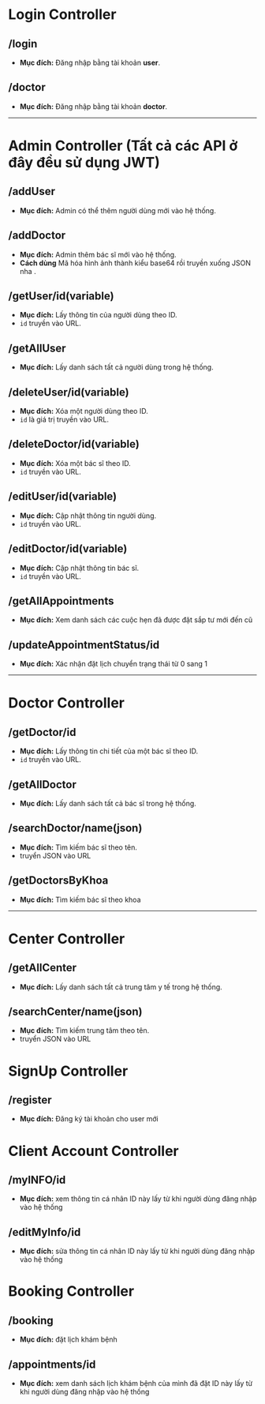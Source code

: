 
# Login Controller  
## /login  
- **Mục đích:** Đăng nhập bằng tài khoản **user**.  
## /doctor  
- **Mục đích:** Đăng nhập bằng tài khoản **doctor**.  
---
# Admin Controller (Tất cả các API ở đây đều sử dụng JWT)
## /addUser  
- **Mục đích:** Admin có thể thêm người dùng mới vào hệ thống.  
## /addDoctor  
- **Mục đích:** Admin thêm bác sĩ mới vào hệ thống.  
- **Cách dùng** Mã hóa hình ảnh thành kiểu base64 rồi truyền xuống JSON nha .  


## /getUser/id(variable)  
- **Mục đích:** Lấy thông tin của người dùng theo ID.  
- `id` truyền vào URL.  
## /getAllUser  
- **Mục đích:** Lấy danh sách tất cả người dùng trong hệ thống.  
## /deleteUser/id(variable)  
- **Mục đích:** Xóa một người dùng theo ID.  
- `id` là giá trị truyền vào URL.  
## /deleteDoctor/id(variable)  
- **Mục đích:** Xóa một bác sĩ theo ID.  
- `id` truyền vào URL.  
## /editUser/id(variable)  
- **Mục đích:** Cập nhật thông tin người dùng.  
- `id` truyền vào URL.  
## /editDoctor/id(variable)  
- **Mục đích:** Cập nhật thông tin bác sĩ.  
- `id` truyền vào URL.  
## /getAllAppointments
- **Mục đích:** Xem danh sách các cuộc hẹn đã được đặt sắp tư mới đến cũ
## /updateAppointmentStatus/id
- **Mục đích:** Xác nhận đặt lịch chuyển trạng thái từ 0 sang 1
---
# Doctor Controller  
## /getDoctor/id  
- **Mục đích:** Lấy thông tin chi tiết của một bác sĩ theo ID.  
- `id` truyền vào URL.  
## /getAllDoctor  
- **Mục đích:** Lấy danh sách tất cả bác sĩ trong hệ thống.  
## /searchDoctor/name(json)  
- **Mục đích:** Tìm kiếm bác sĩ theo tên.  
- truyển JSON vào URL 
## /getDoctorsByKhoa
- **Mục đích:** Tìm kiếm bác sĩ theo khoa
---
# Center Controller  
## /getAllCenter  
- **Mục đích:** Lấy danh sách tất cả trung tâm y tế trong hệ thống.   
## /searchCenter/name(json)  
- **Mục đích:** Tìm kiếm trung tâm theo tên.  
- truyển JSON vào URL 

# SignUp Controller  
## /register
- **Mục đích:** Đăng ký tài khoản cho user mới
# Client Account Controller 
##  /myINFO/id
- **Mục đích:** xem thông tin cá nhân ID này lấy từ khi người dùng đăng nhập vào hệ thống 
## /editMyInfo/id
- **Mục đích:** sửa thông tin cá nhân ID này lấy từ khi người dùng đăng nhập vào hệ thống 
# Booking Controller  
## /booking
- **Mục đích:** đặt lịch khám bệnh 
## /appointments/id
- **Mục đích:** xem danh sách lịch khám bệnh của mình đã đặt ID này lấy từ khi người dùng đăng nhập vào hệ thống 
